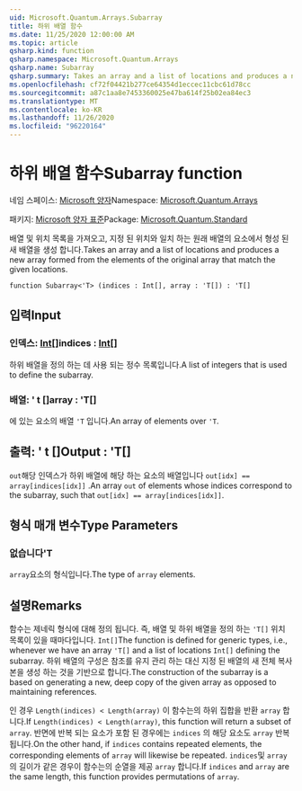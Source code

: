 ```yaml
---
uid: Microsoft.Quantum.Arrays.Subarray
title: 하위 배열 함수
ms.date: 11/25/2020 12:00:00 AM
ms.topic: article
qsharp.kind: function
qsharp.namespace: Microsoft.Quantum.Arrays
qsharp.name: Subarray
qsharp.summary: Takes an array and a list of locations and produces a new array formed from the elements of the original array that match the given locations.
ms.openlocfilehash: cf72f04421b277ce64354d1eccec11cbc61d78cc
ms.sourcegitcommit: a87c1aa8e7453360025e47ba614f25b02ea84ec3
ms.translationtype: MT
ms.contentlocale: ko-KR
ms.lasthandoff: 11/26/2020
ms.locfileid: "96220164"
---
```

# <a name="subarray-function"></a><span data-ttu-id="326e1-102">하위 배열 함수</span><span class="sxs-lookup"><span data-stu-id="326e1-102">Subarray function</span></span>

<span data-ttu-id="326e1-103">네임 스페이스: [Microsoft 양자](xref:Microsoft.Quantum.Arrays)</span><span class="sxs-lookup"><span data-stu-id="326e1-103">Namespace: [Microsoft.Quantum.Arrays](xref:Microsoft.Quantum.Arrays)</span></span>

<span data-ttu-id="326e1-104">패키지: [Microsoft 양자 표준](https://nuget.org/packages/Microsoft.Quantum.Standard)</span><span class="sxs-lookup"><span data-stu-id="326e1-104">Package: [Microsoft.Quantum.Standard](https://nuget.org/packages/Microsoft.Quantum.Standard)</span></span>


<span data-ttu-id="326e1-105">배열 및 위치 목록을 가져오고, 지정 된 위치와 일치 하는 원래 배열의 요소에서 형성 된 새 배열을 생성 합니다.</span><span class="sxs-lookup"><span data-stu-id="326e1-105">Takes an array and a list of locations and produces a new array formed from the elements of the original array that match the given locations.</span></span>

```qsharp
function Subarray<'T> (indices : Int[], array : 'T[]) : 'T[]
```


## <a name="input"></a><span data-ttu-id="326e1-106">입력</span><span class="sxs-lookup"><span data-stu-id="326e1-106">Input</span></span>

### <a name="indices--int"></a><span data-ttu-id="326e1-107">인덱스: [Int](xref:microsoft.quantum.lang-ref.int)[]</span><span class="sxs-lookup"><span data-stu-id="326e1-107">indices : [Int](xref:microsoft.quantum.lang-ref.int)[]</span></span>

<span data-ttu-id="326e1-108">하위 배열을 정의 하는 데 사용 되는 정수 목록입니다.</span><span class="sxs-lookup"><span data-stu-id="326e1-108">A list of integers that is used to define the subarray.</span></span>


### <a name="array--t"></a><span data-ttu-id="326e1-109">배열: ' t []</span><span class="sxs-lookup"><span data-stu-id="326e1-109">array : 'T[]</span></span>

<span data-ttu-id="326e1-110">에 있는 요소의 배열 `'T` 입니다.</span><span class="sxs-lookup"><span data-stu-id="326e1-110">An array of elements over `'T`.</span></span>



## <a name="output--t"></a><span data-ttu-id="326e1-111">출력: ' t []</span><span class="sxs-lookup"><span data-stu-id="326e1-111">Output : 'T[]</span></span>

<span data-ttu-id="326e1-112">`out`해당 인덱스가 하위 배열에 해당 하는 요소의 배열입니다 `out[idx] == array[indices[idx]]` .</span><span class="sxs-lookup"><span data-stu-id="326e1-112">An array `out` of elements whose indices correspond to the subarray, such that `out[idx] == array[indices[idx]]`.</span></span>

## <a name="type-parameters"></a><span data-ttu-id="326e1-113">형식 매개 변수</span><span class="sxs-lookup"><span data-stu-id="326e1-113">Type Parameters</span></span>

### <a name="t"></a><span data-ttu-id="326e1-114">없습니다</span><span class="sxs-lookup"><span data-stu-id="326e1-114">'T</span></span>

<span data-ttu-id="326e1-115">`array`요소의 형식입니다.</span><span class="sxs-lookup"><span data-stu-id="326e1-115">The type of `array` elements.</span></span>

## <a name="remarks"></a><span data-ttu-id="326e1-116">설명</span><span class="sxs-lookup"><span data-stu-id="326e1-116">Remarks</span></span>

<span data-ttu-id="326e1-117">함수는 제네릭 형식에 대해 정의 됩니다. 즉, 배열 및 하위 배열을 정의 하는 `'T[]` 위치 목록이 있을 때마다입니다. `Int[]`</span><span class="sxs-lookup"><span data-stu-id="326e1-117">The function is defined for generic types, i.e., whenever we have an array `'T[]` and a list of locations `Int[]` defining the subarray.</span></span>
<span data-ttu-id="326e1-118">하위 배열의 구성은 참조를 유지 관리 하는 대신 지정 된 배열의 새 전체 복사본을 생성 하는 것을 기반으로 합니다.</span><span class="sxs-lookup"><span data-stu-id="326e1-118">The construction of the subarray is a based on generating a new, deep copy of the given array as opposed to maintaining references.</span></span>

<span data-ttu-id="326e1-119">인 경우 `Length(indices) < Length(array)` 이 함수는의 하위 집합을 반환 `array` 합니다.</span><span class="sxs-lookup"><span data-stu-id="326e1-119">If `Length(indices) < Length(array)`, this function will return a subset of `array`.</span></span> <span data-ttu-id="326e1-120">반면에 반복 되는 요소가 포함 된 경우에는 `indices` 의 해당 요소도 `array` 반복 됩니다.</span><span class="sxs-lookup"><span data-stu-id="326e1-120">On the other hand, if `indices` contains repeated elements, the corresponding elements of `array` will likewise be repeated.</span></span>
<span data-ttu-id="326e1-121">`indices`및 `array` 의 길이가 같은 경우이 함수는의 순열을 제공 `array` 합니다.</span><span class="sxs-lookup"><span data-stu-id="326e1-121">If `indices` and `array` are the same length, this function provides permutations of `array`.</span></span>